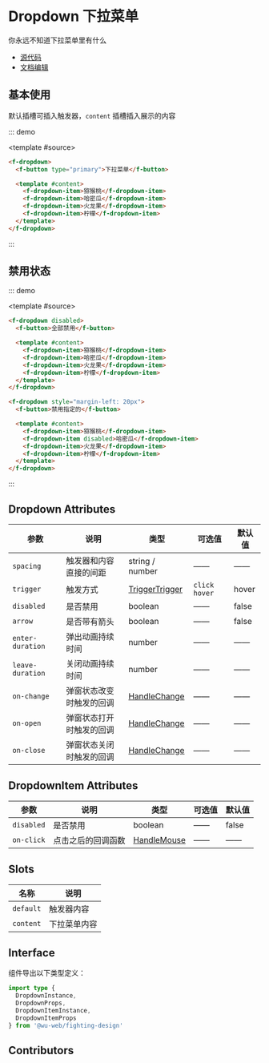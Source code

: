 # Dropdown 下拉菜单

你永远不知道下拉菜单里有什么

- [源代码](https://github.com/FightingDesign/fighting-design/tree/master/packages/fighting-design/dropdown)
- [文档编辑](https://github.com/FightingDesign/fighting-design/blob/master/docs/docs/components/dropdown.md)

## 基本使用

默认插槽可插入触发器，`content` 插槽插入展示的内容

::: demo

<template #source>
<demo1-vue />
</template>

```html
<f-dropdown>
  <f-button type="primary">下拉菜单</f-button>

  <template #content>
    <f-dropdown-item>猕猴桃</f-dropdown-item>
    <f-dropdown-item>哈密瓜</f-dropdown-item>
    <f-dropdown-item>火龙果</f-dropdown-item>
    <f-dropdown-item>柠檬</f-dropdown-item>
  </template>
</f-dropdown>
```

:::

## 禁用状态

::: demo

<template #source>
<demo2-vue />
</template>

```html
<f-dropdown disabled>
  <f-button>全部禁用</f-button>

  <template #content>
    <f-dropdown-item>猕猴桃</f-dropdown-item>
    <f-dropdown-item>哈密瓜</f-dropdown-item>
    <f-dropdown-item>火龙果</f-dropdown-item>
    <f-dropdown-item>柠檬</f-dropdown-item>
  </template>
</f-dropdown>

<f-dropdown style="margin-left: 20px">
  <f-button>禁用指定的</f-button>

  <template #content>
    <f-dropdown-item>猕猴桃</f-dropdown-item>
    <f-dropdown-item disabled>哈密瓜</f-dropdown-item>
    <f-dropdown-item>火龙果</f-dropdown-item>
    <f-dropdown-item>柠檬</f-dropdown-item>
  </template>
</f-dropdown>
```

:::

## Dropdown Attributes

| 参数             | 说明                     | 类型                                                                 | 可选值          | 默认值 |
| ---------------- | ------------------------ | -------------------------------------------------------------------- | --------------- | ------ |
| `spacing`        | 触发器和内容直接的间距   | string / number                                                      | ——              | ——     |
| `trigger`        | 触发方式                 | <a href="/components/trigger.html#triggertrigger">TriggerTrigger</a> | `click` `hover` | hover  |
| `disabled`       | 是否禁用                 | boolean                                                              | ——              | false  |
| `arrow`          | 是否带有箭头             | boolean                                                              | ——              | false  |
| `enter-duration` | 弹出动画持续时间         | number                                                               | ——              | ——     |
| `leave-duration` | 关闭动画持续时间         | number                                                               | ——              | ——     |
| `on-change`      | 弹窗状态改变时触发的回调 | <a href="/components/interface.html#handlechange">HandleChange</a>   | ——              | ——     |
| `on-open`        | 弹窗状态打开时触发的回调 | <a href="/components/interface.html#handlechange">HandleChange</a>   | ——              | ——     |
| `on-close`       | 弹窗状态关闭时触发的回调 | <a href="/components/interface.html#handlechange">HandleChange</a>   | ——              | ——     |

## DropdownItem Attributes

| 参数       | 说明               | 类型                                                             | 可选值 | 默认值 |
| ---------- | ------------------ | ---------------------------------------------------------------- | ------ | ------ |
| `disabled` | 是否禁用           | boolean                                                          | ——     | false  |
| `on-click` | 点击之后的回调函数 | <a href="/components/interface.html#handlemouse">HandleMouse</a> | ——     | ——     |

## Slots

| 名称      | 说明         |
| --------- | ------------ |
| `default` | 触发器内容   |
| `content` | 下拉菜单内容 |

## Interface

组件导出以下类型定义：

```ts
import type {
  DropdownInstance,
  DropdownProps,
  DropdownItemInstance,
  DropdownItemProps
} from '@wu-web/fighting-design'
```

## Contributors

<a href="https://github.com/Tyh2001" target="_blank">
  <f-avatar round src="https://avatars.githubusercontent.com/u/73180970?v=4" />
</a>

<script setup lang="ts">
  import demo1Vue from './_demos/dropdown/demo1.vue'
  import demo2Vue from './_demos/dropdown/demo2.vue'
</script>
